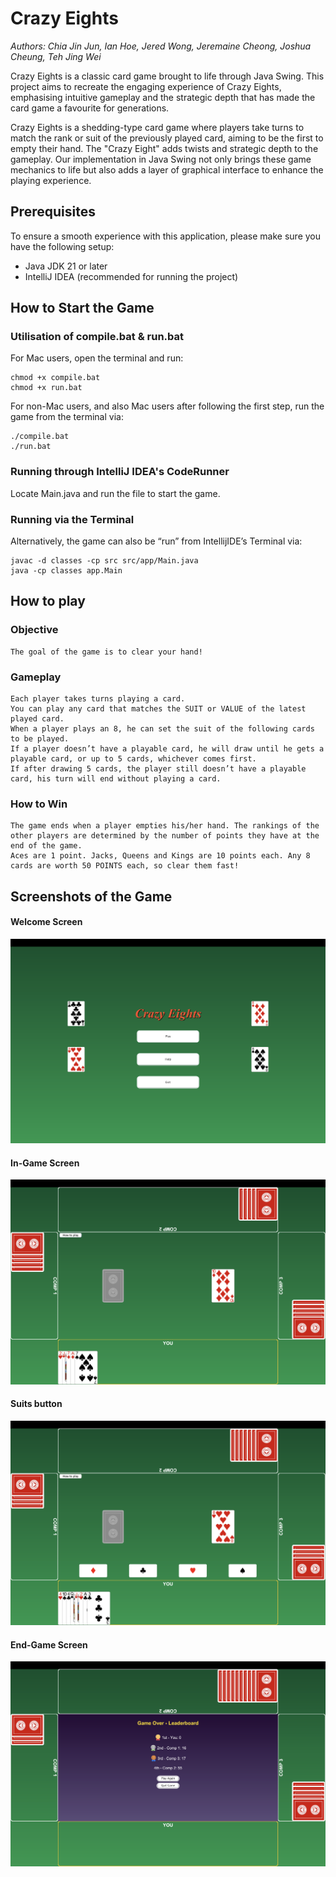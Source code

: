 # Crazy Eights
_Authors: Chia Jin Jun, Ian Hoe, Jered Wong, Jeremaine Cheong, Joshua Cheung, Teh Jing Wei_


<p>Crazy Eights is a classic card game brought to life through Java Swing. This project aims to recreate the engaging experience of Crazy Eights, emphasising intuitive gameplay and the strategic depth that has made the card game a favourite for generations.<br>

<p></p>

<p>Crazy Eights is a shedding-type card game where players take turns to match the rank or suit of the previously played card, aiming to be the first to empty their hand. The "Crazy Eight" adds twists and strategic depth to the gameplay. Our implementation in Java Swing not only brings these game mechanics to life but also adds a layer of graphical interface to enhance the playing experience.<br>

## Prerequisites

To ensure a smooth experience with this application, please make sure you have the following setup:

- Java JDK 21 or later
- IntelliJ IDEA (recommended for running the project)

## How to Start the Game

### Utilisation of compile.bat & run.bat

For Mac users, open the terminal and run:
```
chmod +x compile.bat
chmod +x run.bat
```

For non-Mac users, and also Mac users after following the first step, run the game from the terminal via: 
```
./compile.bat
./run.bat
```

### Running through IntelliJ IDEA's CodeRunner
Locate Main.java and run the file to start the game.

### Running via the Terminal

Alternatively, the game can also be “run” from IntellijIDE’s Terminal via:
```
javac -d classes -cp src src/app/Main.java
java -cp classes app.Main
```

## How to play

### Objective
```
The goal of the game is to clear your hand! 
```

### Gameplay
```
Each player takes turns playing a card.
You can play any card that matches the SUIT or VALUE of the latest played card.
When a player plays an 8, he can set the suit of the following cards to be played. 
If a player doesn’t have a playable card, he will draw until he gets a playable card, or up to 5 cards, whichever comes first. 
If after drawing 5 cards, the player still doesn’t have a playable card, his turn will end without playing a card. 
```

### How to Win
```
The game ends when a player empties his/her hand. The rankings of the other players are determined by the number of points they have at the end of the game.
Aces are 1 point. Jacks, Queens and Kings are 10 points each. Any 8 cards are worth 50 POINTS each, so clear them fast!
```

## Screenshots of the Game

#### Welcome Screen
![welcomeScreen](screenshots/welcomeScreen.png) <br>
#### In-Game Screen
![inGameScreen](screenshots/inGameScreen.png) <br>
#### Suits button
![suitsScreen](screenshots/suitsScreen.png) <br>
#### End-Game Screen
![endGameScreen](screenshots/endGameScreen.png) <br>
